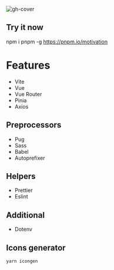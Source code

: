 ![gh-cover](https://user-images.githubusercontent.com/25357754/199942788-33ff28c3-2061-460b-8a4c-49620bc6dbc3.png)

## Try it now

npm i pnpm -g
https://pnpm.io/motivation

# Features

- Vite
- Vue
- Vue Router
- Pinia
- Axios

## Preprocessors

- Pug
- Sass
- Babel
- Autoprefixer

## Helpers

- Prettier
- Eslint

## Additional

- Dotenv

## Icons generator

```
yarn icongen
```
